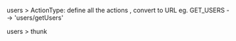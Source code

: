 users > ActionType: define all the actions , convert to URL
eg. GET_USERS --> 'users/getUsers'

users > thunk 
